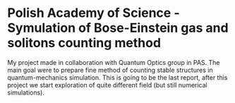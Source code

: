 # Polish Academy of Science - Symulation of Bose-Einstein gas and solitons counting method

My project made in collaboration with Quantum Optics group in PAS. The main goal were to prepare fine method of counting stable structures in quantum-mechanics simulation. This is going to be the last report, after this project we start exploration of quite different field (but still numerical simulations).